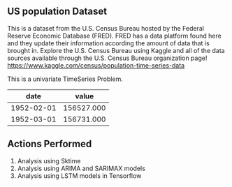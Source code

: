 

## US population Dataset

This is a dataset from the U.S. Census Bureau hosted by the Federal Reserve Economic Database (FRED). FRED has a data platform found here and they update their information according the amount of data that is brought in. Explore the U.S. Census Bureau using Kaggle and all of the data sources available through the U.S. Census Bureau organization page!
https://www.kaggle.com/census/population-time-series-data


This is a univariate TimeSeries Problem.

date | value
------------ | -------------
1952-02-01 | 156527.000
1952-03-01 | 156731.000






## Actions Performed

1. Analysis using Sktime
2. Analysis using ARIMA and SARIMAX models
3. Analysis using LSTM models in Tensorflow



